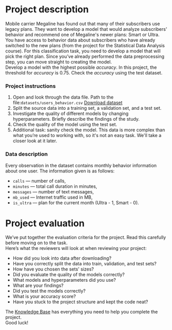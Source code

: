 <h1>Project description</h1><div class="paragraph">Mobile carrier Megaline has found out that many of their subscribers use legacy plans. They want to develop a model that would analyze subscribers' behavior and recommend one of Megaline's newer plans: Smart or Ultra. </div><div class="paragraph">You have access to behavior data about subscribers who have already switched to the new plans (from the project for the Statistical Data Analysis course). For this classification task, you need to develop a model that will pick the right plan. Since you’ve already performed the data preprocessing step, you can move straight to creating the model.  </div><div class="paragraph">Develop a model with the highest possible <em>accuracy</em>. In this project, the threshold for <em>accuracy</em> is 0.75. Check the <em>accuracy</em> using the test dataset.  </div><h3>Project instructions</h3><ol start="1"><li>Open and look through the data file. Path to the file:<code class="code-inline code-inline_theme_light">datasets/users_behavior.csv</code> <a href="https://practicum-content.s3.us-west-1.amazonaws.com/datasets/users_behavior.csv" target="_blank">Download dataset</a></li><li>Split the source data into a training set, a validation set, and a test set.</li><li>Investigate the quality of different models by changing hyperparameters. Briefly describe the findings of the study.</li><li>Check the quality of the model using the test set.</li><li>Additional task: sanity check the model. This data is more complex than what you’re used to working with, so it's not an easy task. We'll take a closer look at it later.</li></ol><h3>Data description</h3><div class="paragraph">Every observation in the dataset contains monthly behavior information about one user. The information given is as follows: </div><ul><li><code class="code-inline code-inline_theme_light">сalls</code> — number of calls,</li><li><code class="code-inline code-inline_theme_light">minutes</code> — total call duration in minutes,</li><li><code class="code-inline code-inline_theme_light">messages</code> — number of text messages,</li><li><code class="code-inline code-inline_theme_light">mb_used</code> — Internet traffic used in MB,</li><li><code class="code-inline code-inline_theme_light">is_ultra</code> — plan for the current month (Ultra - 1, Smart - 0).</li></ul><h1>Project evaluation</h1><div class="paragraph">We’ve put together the evaluation criteria for the project. Read this carefully before moving on to the task. </div><div class="paragraph">Here’s what the reviewers will look at when reviewing your project:</div><ul><li>How did you look into data after downloading?</li><li>Have you correctly split the data into train, validation, and test sets?</li><li>How have you chosen the sets' sizes?</li><li>Did you evaluate the quality of the models correctly?</li><li>What models and hyperparameters did you use?</li><li>What are your findings?</li><li>Did you test the models correctly?</li><li>What is your accuracy score?</li><li>Have you stuck to the project structure and kept the code neat?</li></ul><div class="paragraph">The <a href="https://datapracticum.gatsbyjs.io/DS/IML/" target="_blank">Knowledge Base</a> has everything you need to help you complete the project.</div><div class="paragraph">Good luck!</div></div>
